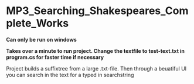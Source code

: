 # MP3_Searching_Shakespeares_Complete_Works

**Can only be run on windows**

**Takes over a minute to run project. Change the textfile to test-text.txt in program.cs for faster time if necessary**

Project builds a suffixtree from a large .txt-file.
Then through a beuatiful UI you can search in the text for a typed in searchstring
